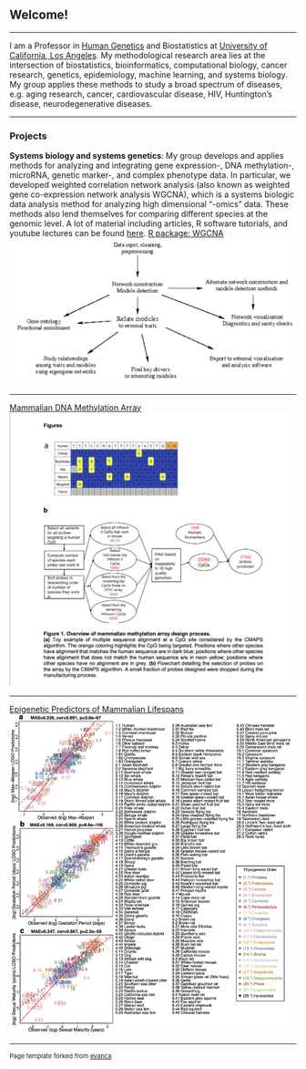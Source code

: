 ## Welcome!

---

I am a Professor in [Human Genetics](https://medschool.ucla.edu/human-genetics) and Biostatistics at [University of California, Los Angeles](https://www.ucla.edu). My methodological research area lies at the intersection of biostatistics, bioinformatics, computational biology, cancer research, genetics, epidemiology, machine learning, and systems biology. My group applies these methods to study a broad spectrum of diseases, e.g. aging research, cancer, cardiovascular disease, HIV, Huntington’s disease, neurodegenerative diseases.

---

### Projects

**Systems biology and systems genetics**: My group develops and applies methods for analyzing and integrating gene expression-, DNA methylation-, microRNA, genetic marker-, and complex phenotype data. In particular, we developed weighted correlation network analysis (also known as weighted gene co-expression network analysis WGCNA), which is a systems biologic data analysis method for analyzing high dimensional “-omics” data. These methods also lend themselves for comparing different species at the genomic level. A lot of material including articles, R software tutorials, and youtube lectures can be found [here](https://horvath.genetics.ucla.edu/CoexpressionNetwork/). [R package: WGCNA](/https://horvath.genetics.ucla.edu/html/CoexpressionNetwork/Rpackages/WGCNA/Tutorials/)
<img src="images/wgcna.png?raw=true"/>

---

[Mammalian DNA Methylation Array](https://doi.org/10.1101/2021.01.07.425637)
<img src="images/chip_paper.png?raw=true"/>

---

[Epigenetic Predictors of Mammalian Lifespans](/images/mammal_predictors.jpg)
<img src="images/mammal_predictors.jpg?raw=true"/>

---
<p style="font-size:11px">Page template forked from <a href="https://github.com/evanca/quick-portfolio">evanca</a></p>
<!-- Remove above link if you don't want to attribute -->
